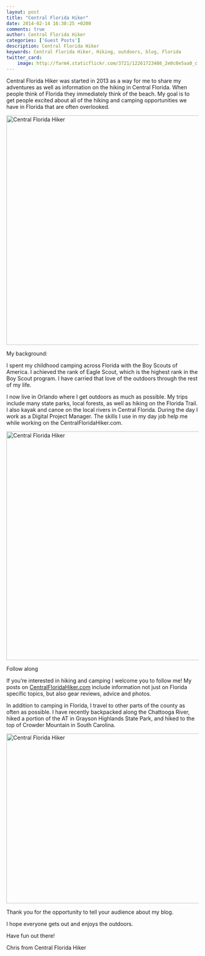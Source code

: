 ```yaml
---
layout: post
title: "Central Florida Hiker"
date: 2014-02-14 16:30:25 +0200
comments: true
author: Central Florida Hiker
categories: ['Guest Posts']
description: Central Florida Hiker
keywords: Central Florida Hiker, Hiking, outdoors, blog, Florida
twitter_card:
    image: http://farm4.staticflickr.com/3721/12261723486_2e0c0e5aa0_c.jpg
---
```

Central Florida Hiker was started in 2013 as a way for me to share my adventures as well as information on the hiking in Central Florida. When people think of Florida they immediately think of the beach. My goal is to get people excited about all of the hiking and camping opportunities we have in Florida that are often overlooked. 

<img src="http://farm8.staticflickr.com/7312/12521015465_de99e009df_c.jpg" width="800" height="600" alt="Central Florida Hiker">
<!--more--><br>

My background:

I spent my childhood camping across Florida with the Boy Scouts of America. I achieved the rank of Eagle Scout, which is the highest rank in the Boy Scout program. I have carried that love of the outdoors through the rest of my life. 

I now live in Orlando where I get outdoors as much as possible. My trips include many state parks, local forests, as well as hiking on the Florida Trail. I also kayak and canoe on the local rivers in Central Florida. During the day I work as a Digital Project Manager. The skills I use in my day job help me while working on the CentralFloridaHiker.com.

<img src="http://farm8.staticflickr.com/7325/12521128793_7f75c75ef5_c.jpg" width="800" height="598" alt="Central Florida Hiker">

Follow along

If you’re interested in hiking and camping I welcome you to follow me! My posts on <a href="http://www.centralfloridahiker.com" target="_blank">CentralFloridaHiker.com</a> include information not just on Florida specific topics, but also gear reviews, advice and photos. 

In addition to camping in Florida, I travel to other parts of the county as often as possible. I have recently backpacked along the Chattooga River, hiked a portion of the AT in Grayson Highlands State Park, and hiked to the top of Crowder Mountain in South Carolina.  

<img src="http://farm4.staticflickr.com/3829/12521496934_4a5f389a74_c.jpg" width="800" height="444" alt="Central Florida Hiker">

Thank you for the opportunity to tell your audience about my blog. 

I hope everyone gets out and enjoys the outdoors. 

Have fun out there!

Chris from Central Florida Hiker